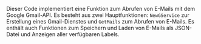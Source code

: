 
Dieser Code implementiert eine Funktion zum Abrufen von E-Mails mit dem Google Gmail-API. Es besteht aus zwei Hauptfunktionen: `NewGService` zur Erstellung eines Gmail-Dienstes und `GetMails` zum Abrufen von E-Mails. Es enthält auch Funktionen zum Speichern und Laden von E-Mails als JSON-Datei und Anzeigen aller verfügbaren Labels.